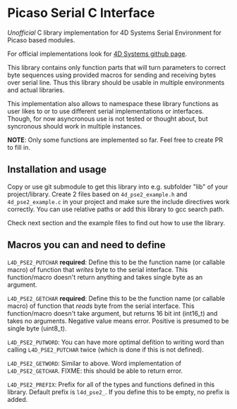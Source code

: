 Picaso Serial C Interface
=========================

_Unofficial_ C library implementation for 4D Systems Serial Environment for Picaso based modules.

For official implementations look for [4D Systems github page](https://github.com/4dsystems).

This library contains only function parts that will turn parameters to correct byte sequences using provided macros for sending and receiving bytes over serial line. Thus this library should be usable in multiple environments and actual libraries.

This implementation also allows to namespace these library functions as user likes to or to use different serial implementations or interfaces. Though, for now asyncronous use is not tested or thought about, but syncronous should work in multiple instances.

**NOTE**: Only some functions are implemented so far. Feel free to create PR to fill in.

Installation and usage
----------------------

Copy or use git submodule to get this library into e.g. subfolder "lib" of your project/library. Create 2 files based on `4d_pse2_example.h` and `4d_pse2_example.c` in your project and make sure the include directives work correctly. You can use relative paths or add this library to gcc search path.

Check next section and the example files to find out how to use the library.

Macros you can and need to define
---------------------------------

`L4D_PSE2_PUTCHAR` **required**: Define this to be the function name (or callable macro) of function that _writes_ byte to the serial interface. This function/macro doesn't return anything and takes single byte as an argument.

`L4D_PSE2_GETCHAR` **required**: Define this to be the function name (or callable macro) of function that _reads_ byte from the serial interface. This function/macro doesn't take argument, but returns 16 bit int (int16_t) and takes no arguments. Negative value means error. Positive is presumed to be single byte (uint8_t).

`L4D_PSE2_PUTWORD`: You can have more optimal defition to writing word than calling `L4D_PSE2_PUTCHAR` twice (which is done if this is not defined).

`L4D_PSE2_GETWORD`: Similar to above. Word implementation of `L4D_PSE2_GETCHAR`. FIXME: this should be able to return error.

`L4D_PSE2_PREFIX`: Prefix for all of the types and functions defined in this library. Default prefix is `l4d_pse2_`. If you define this to be empty, no prefix is added.
